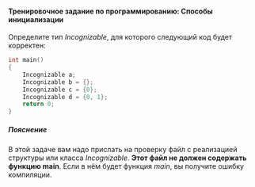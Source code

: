 #### Тренировочное задание по программированию: Способы инициализации ####

Определите тип *Incognizable*, для которого следующий код будет корректен:
```objectivec
int main() 
{
	Incognizable a;
	Incognizable b = {};
	Incognizable c = {0};
	Incognizable d = {0, 1};
	return 0;
}
```

##### Пояснение #####
В этой задаче вам надо прислать на проверку файл с реализацией структуры или класса *Incognizable*. **Этот файл не должен содержать функцию main**. Если в нём будет функция *main*, вы получите ошибку компиляции.